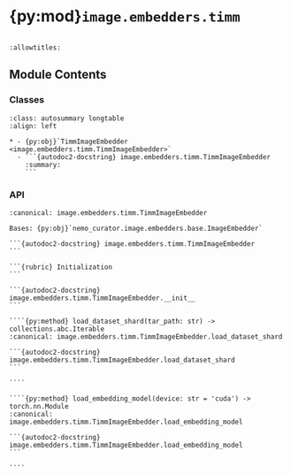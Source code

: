 # {py:mod}`image.embedders.timm`

```{py:module} image.embedders.timm
```

```{autodoc2-docstring} image.embedders.timm
:allowtitles:
```

## Module Contents

### Classes

````{list-table}
:class: autosummary longtable
:align: left

* - {py:obj}`TimmImageEmbedder <image.embedders.timm.TimmImageEmbedder>`
  - ```{autodoc2-docstring} image.embedders.timm.TimmImageEmbedder
    :summary:
    ```
````

### API

`````{py:class} TimmImageEmbedder(model_name: str, pretrained: bool = False, batch_size: int = 1, num_threads_per_worker: int = 4, image_embedding_column: str = 'image_embedding', normalize_embeddings: bool = True, classifiers: collections.abc.Iterable = [], autocast: bool = True, use_index_files: bool = False)
:canonical: image.embedders.timm.TimmImageEmbedder

Bases: {py:obj}`nemo_curator.image.embedders.base.ImageEmbedder`

```{autodoc2-docstring} image.embedders.timm.TimmImageEmbedder
```

```{rubric} Initialization
```

```{autodoc2-docstring} image.embedders.timm.TimmImageEmbedder.__init__
```

````{py:method} load_dataset_shard(tar_path: str) -> collections.abc.Iterable
:canonical: image.embedders.timm.TimmImageEmbedder.load_dataset_shard

```{autodoc2-docstring} image.embedders.timm.TimmImageEmbedder.load_dataset_shard
```

````

````{py:method} load_embedding_model(device: str = 'cuda') -> torch.nn.Module
:canonical: image.embedders.timm.TimmImageEmbedder.load_embedding_model

```{autodoc2-docstring} image.embedders.timm.TimmImageEmbedder.load_embedding_model
```

````

`````
